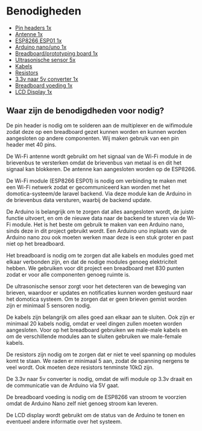 # Benodigheden

- [Pin headers                    1x](https://www.tinytronics.nl/shop/nl/kabels-en-connectoren/connectoren/pin-headers/male/40-pins-header-male-rood)
- [Antenne                        1x](https://www.tinytronics.nl/shop/nl/communicatie-en-signalen/draadloos/antennes/2.4ghz/2.4ghz-wifi-antenne-met-sma-naar-ufl-connector)
- [ESP8266 ESP01                  1x](https://www.tinytronics.nl/shop/nl/communicatie-en-signalen/draadloos/wi-fi/modules/esp8266-wifi-module-esp-01-1mb)
- [Arduino nano/uno               1x](https://www.tinytronics.nl/shop/nl/development-boards/microcontroller-boards/arduino-compatible/nano-v3.0-compatible)
- [Breadboard/prototyping board   1x](https://www.tinytronics.nl/shop/nl/gereedschap-en-montage/prototyping-toebehoren/breadboards/breadboard-830-points)
- [Ultrasonische sensor           5x](https://www.tinytronics.nl/shop/nl/sensoren/afstand/ultrasonische-sensor-hc-sr04)
- [Kabels                           ](https://www.tinytronics.nl/shop/nl/kabels-en-connectoren/kabels-en-adapters/prototyping-draden/dupont-compatible-en-jumper/dupont-jumper-draad-male-male-20cm-10-draden) 
- [Resistors                        ](https://www.tinytronics.nl/shop/nl/componenten/weerstanden/weerstanden/10k%CF%89-weerstand-standaard-pull-up-of-pull-down-weerstand)
- [3.3v naar 5v converter         1x](https://www.tinytronics.nl/shop/nl/communicatie-en-signalen/level-converters/spi-i2c-uart-bi-directionele-logic-level-converter-4-kanaals)
- [Breadboard voeding                    1x](https://www.tinytronics.nl/shop/nl/power/spanningsconverters/spanningsregelaars/breadboard-voeding-5v-en-3.3v)
- [LCD Display                    1x](https://www.tinytronics.nl/shop/en/displays/lcd/lcd-display-16*2-characters-with-white-text-and-blue-backlight-with-i2c-backpack)

## Waar zijn de benodigdheden voor nodig?

De pin header is nodig om te solderen aan de multiplexer en de wifimodule zodat deze op een breadboard gezet kunnen worden en kunnen worden aangesloten op andere componenten. Wij maken gebruik van een pin header met 40 pins.

De Wi-Fi antenne wordt gebruikt om het signaal van de Wi-Fi module in de brievenbus te versterken omdat de brievenbus van metaal is en dit het signaal kan blokkeren. De antenne kan aangesloten worden op de ESP8266.

De Wi-Fi module (ESP8266 ESP01) is nodig om verbinding te maken met een Wi-Fi netwerk zodat er gecommuniceerd kan worden met het domotica-systeem/de laravel backend. Via deze module kan de Arduino in de brievenbus data versturen, waarbij de backend update.

De Arduino is belangrijk om te zorgen dat alles aangesloten wordt, de juiste functie uitvoert, en om de nieuwe data naar de backend te sturen via de Wi-Fi module. Het is het beste om gebruik te maken van een Arduino nano, sinds deze in dit project gebruikt wordt. Een Arduino uno inplaats van de Arduino nano zou ook moeten werken maar deze is een stuk groter en past niet op het breadboard.

Het breadboard is nodig om te zorgen dat alle kabels en modules goed met elkaar verbonden zijn, en dat de nodige modules genoeg elektriciteit hebben. We gebruiken voor dit project een breadboard met 830 punten zodat er voor alle componenten genoeg ruimte is.

De ultrasonische sensor zorgt voor het detecteren van de beweging van brieven, waardoor er updates en notificaties kunnen worden gestuurd naar het domotica systeem. Om te zorgen dat er geen brieven gemist worden zijn er minimaal 5 sensoren nodig. 

De kabels zijn belangrijk om alles goed aan elkaar aan te sluiten. Ook zijn er minimaal 20 kabels nodig, omdat er veel dingen zullen moeten worden aangesloten. Voor op het breadboard gebruiken we male-male kabels en om de verschillende modules aan te sluiten gebruiken we male-female kabels.

De resistors zijn nodig om te zorgen dat er niet te veel spanning op modules komt te staan. We raden er minimaal 5 aan, zodat de spanning nergens te veel wordt. Ook moeten deze resistors tenminste 10kΩ zijn.

De 3.3v naar 5v converter is nodig, omdat de wifi module op 3.3v draait en de communicatie van de Arduino via 5V gaat.

De breadboard voeding is nodig om de ESP8266 van stroom te voorzien omdat de Arduino Nano zelf niet genoeg stroom kan leveren.

De LCD display wordt gebruikt om de status van de Arduino te tonen en eventueel andere informatie over het systeem. 
